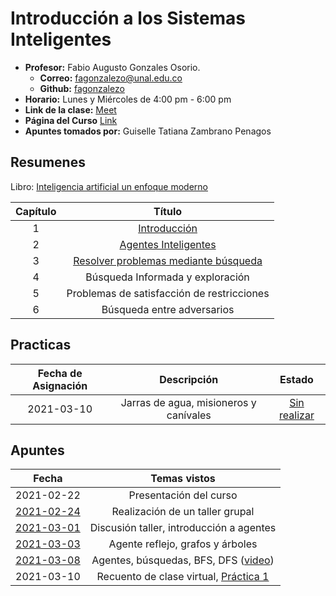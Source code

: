# Introducción a los Sistemas Inteligentes

- **Profesor:** Fabio Augusto Gonzales Osorio.
  - **Correo:** fagonzalezo@unal.edu.co
  - **Github:** [fagonzalezo](https://github.com/fagonzalezo)
- **Horario:** Lunes y Miércoles de 4:00 pm - 6:00 pm
- **Link de la clase:** [Meet](https://meet.google.com/iry-kpct-fcs)
- **Página del Curso** [Link](https://fagonzalezo.github.io/iis-2021-1/)
- **Apuntes tomados por:** Guiselle Tatiana Zambrano Penagos

## Resumenes

Libro: [Inteligencia artificial un enfoque moderno](https://github.com/gtzambranop/UN_2021_1/tree/develop/IS/documents/inteligencia_artificial_un_enfoque_moderno_Resaltado.pdf)

| Capítulo | Título |
| :---: | :---: |
| 1 | [Introducción](summary_book/chapter_1.md) |
| 2 | [Agentes Inteligentes](summary_book/chapter_2.md) |
| 3 | [Resolver problemas mediante búsqueda](summary_book/chapter_3.md) |
| 4 | Búsqueda Informada y exploración |
| 5 | Problemas de satisfacción de restricciones |
| 6 | Búsqueda entre adversarios |


## Practicas

| Fecha de Asignación | Descripción | Estado |
| :---: | :---: | :---: |
| 2021-03-10 | Jarras de agua, misioneros y canívales | [Sin realizar](practices/00/Practica_1_Busquedas_no_informadas.html) |

## Apuntes

| Fecha | Temas vistos |
| :---: | :---: |
| 2021-02-22 | Presentación del curso |
| [2021-02-24](class_notes/2021_02_24.pdf) | Realización de un taller grupal |
| [2021-03-01](class_notes/2021_03_01.md) | Discusión taller, introducción a agentes |
| [2021-03-03](class_notes/2021_03_03.md) | Agente reflejo, grafos y árboles |
| [2021-03-08](class_notes/2021_03_08.md) | Agentes, búsquedas, BFS, DFS ([video](https://drive.google.com/file/d/1hxerUmA98tGmbXNyghmE9qQnxSKTkoAG/view?usp=sharing)) |
| 2021-03-10 | Recuento de clase virtual, [Práctica 1](practices/00/Practica_1_Busquedas_no_informadas.html) |